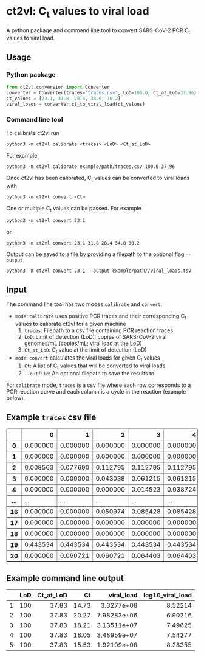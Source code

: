 # ct2vl: C<sub>t</sub> values to viral load
A python package and command line tool to convert SARS-CoV-2 PCR C<sub>t</sub> values to viral load.

## Usage

### Python package
```python
from ct2vl.conversion import Converter
converter = Converter(traces="traces.csv", LoD=100.0, Ct_at_LoD=37.96)
ct_values = [23.1, 31.8, 28.4, 34.0, 30.2]
viral_loads = converter.ct_to_viral_load(ct_values)
```

### Command line tool

To calibrate ct2vl run

    python3 -m ct2vl calibrate <traces> <LoD> <Ct_at_LoD>

For example

    python3 -m ct2vl calibrate example/path/traces.csv 100.0 37.96

Once ct2vl has been calibrated, C<sub>t</sub> values can be converted to viral loads with

    python3 -m ct2vl convert <Ct>

One or multiple C<sub>t</sub> values can be passed. For example

    python3 -m ct2vl convert 23.1
or

    python3 -m ct2vl convert 23.1 31.8 28.4 34.0 30.2

Output can be saved to a file by providing a filepath to the optional flag `--output`

    python3 -m ct2vl convert 23.1 --output example/path//viral_loads.tsv

## Input

The command line tool has two modes `calibrate` and `convert`.

* `mode`: `calibrate` uses positive PCR traces and their corresponding C<sub>t</sub> values to calibrate ct2vl for a given machine
   1. `traces`: Filepath to a csv file containing PCR reaction traces
   2. `LoD`: Limit of detection (LoD): copies of SARS-CoV-2 viral genomes/mL (copies/mL; viral load at the LoD)
   3. `Ct_at_LoD`: C<sub>t</sub> value at the limit of detection (LoD)
* `mode`: `convert` calculates the viral loads for given C<sub>t</sub> values
    1. `Ct`: A list of C<sub>t</sub> values that will be converted to viral loads
    2. `--outfile`: An optional filepath to save the results to

For `calibrate` mode, `traces` is a csv file where each row corresponds to a PCR reaction curve and each column is a cycle in the reaction (example below).

## Example `traces` csv file

<div>
<table border="1" class="dataframe">
  <thead>
    <tr style="text-align: right;">
      <th></th>
      <th>0</th>
      <th>1</th>
      <th>2</th>
      <th>3</th>
      <th>4</th>
      <th>5</th>
      <th>6</th>
      <th>7</th>
      <th>8</th>
      <th>...</th>
      <th>29</th>
      <th>30</th>
      <th>31</th>
      <th>32</th>
      <th>33</th>
      <th>34</th>
      <th>35</th>
      <th>36</th>
      <th>37</th>
      <th>38</th>
    </tr>
  </thead>
  <tbody>
    <tr>
      <th>0</th>
      <td>0.000000</td>
      <td>0.000000</td>
      <td>0.000000</td>
      <td>0.000000</td>
      <td>0.000000</td>
      <td>0.036339</td>
      <td>0.105185</td>
      <td>0.140072</td>
      <td>0.213080</td>
      <td>...</td>
      <td>75.820797</td>
      <td>103.521744</td>
      <td>128.057320</td>
      <td>146.543328</td>
      <td>158.994255</td>
      <td>166.878167</td>
      <td>171.755301</td>
      <td>174.695708</td>
      <td>176.480445</td>
      <td>178.004733</td>
    </tr>
    <tr>
      <th>1</th>
      <td>0.000000</td>
      <td>0.000000</td>
      <td>0.000000</td>
      <td>0.000000</td>
      <td>0.000000</td>
      <td>0.000000</td>
      <td>0.032859</td>
      <td>0.106156</td>
      <td>0.115075</td>
      <td>...</td>
      <td>1.498253</td>
      <td>3.242639</td>
      <td>6.929736</td>
      <td>14.413807</td>
      <td>26.735120</td>
      <td>42.908856</td>
      <td>60.642276</td>
      <td>77.436979</td>
      <td>90.894471</td>
      <td>98.702497</td>
    </tr>
    <tr>
      <th>2</th>
      <td>0.008563</td>
      <td>0.077690</td>
      <td>0.112795</td>
      <td>0.112795</td>
      <td>0.112795</td>
      <td>0.112795</td>
      <td>0.112795</td>
      <td>0.112795</td>
      <td>0.250068</td>
      <td>...</td>
      <td>239.545742</td>
      <td>240.219129</td>
      <td>240.706006</td>
      <td>241.006463</td>
      <td>241.206473</td>
      <td>241.304155</td>
      <td>241.389261</td>
      <td>241.421420</td>
      <td>241.421420</td>
      <td>241.421420</td>
    </tr>
    <tr>
      <th>3</th>
      <td>0.000000</td>
      <td>0.000000</td>
      <td>0.043038</td>
      <td>0.061215</td>
      <td>0.061215</td>
      <td>0.061215</td>
      <td>0.061215</td>
      <td>0.061215</td>
      <td>0.061215</td>
      <td>...</td>
      <td>177.787281</td>
      <td>185.406029</td>
      <td>190.989406</td>
      <td>195.223471</td>
      <td>198.308876</td>
      <td>200.551725</td>
      <td>202.243363</td>
      <td>203.463125</td>
      <td>204.342186</td>
      <td>205.015795</td>
    </tr>
    <tr>
      <th>4</th>
      <td>0.000000</td>
      <td>0.000000</td>
      <td>0.000000</td>
      <td>0.014523</td>
      <td>0.038724</td>
      <td>0.083699</td>
      <td>0.116689</td>
      <td>0.131569</td>
      <td>0.131569</td>
      <td>...</td>
      <td>173.993467</td>
      <td>183.424795</td>
      <td>190.361277</td>
      <td>195.482481</td>
      <td>199.194926</td>
      <td>201.862966</td>
      <td>203.861077</td>
      <td>205.329761</td>
      <td>206.289263</td>
      <td>206.824331</td>
    </tr>
    <tr>
      <th>...</th>
      <td>...</td>
      <td>...</td>
      <td>...</td>
      <td>...</td>
      <td>...</td>
      <td>...</td>
      <td>...</td>
      <td>...</td>
      <td>...</td>
      <td>...</td>
      <td>...</td>
      <td>...</td>
      <td>...</td>
      <td>...</td>
      <td>...</td>
      <td>...</td>
      <td>...</td>
      <td>...</td>
      <td>...</td>
      <td>...</td>
    </tr>
    <tr>
      <th>16</th>
      <td>0.000000</td>
      <td>0.000000</td>
      <td>0.050974</td>
      <td>0.085428</td>
      <td>0.085428</td>
      <td>0.085428</td>
      <td>0.085428</td>
      <td>0.085428</td>
      <td>0.085428</td>
      <td>...</td>
      <td>194.717208</td>
      <td>201.251802</td>
      <td>206.238474</td>
      <td>209.977472</td>
      <td>212.850522</td>
      <td>214.995915</td>
      <td>216.711037</td>
      <td>217.980163</td>
      <td>218.880729</td>
      <td>219.491032</td>
    </tr>
    <tr>
      <th>17</th>
      <td>0.000000</td>
      <td>0.000000</td>
      <td>0.000000</td>
      <td>0.000000</td>
      <td>0.000000</td>
      <td>0.080598</td>
      <td>0.126204</td>
      <td>0.224708</td>
      <td>0.254782</td>
      <td>...</td>
      <td>187.883601</td>
      <td>199.664452</td>
      <td>208.208690</td>
      <td>214.361070</td>
      <td>218.809716</td>
      <td>222.239450</td>
      <td>224.701419</td>
      <td>226.574815</td>
      <td>227.972374</td>
      <td>229.085984</td>
    </tr>
    <tr>
      <th>18</th>
      <td>0.000000</td>
      <td>0.000000</td>
      <td>0.000000</td>
      <td>0.000000</td>
      <td>0.000000</td>
      <td>0.000000</td>
      <td>0.092015</td>
      <td>0.215467</td>
      <td>0.297682</td>
      <td>...</td>
      <td>51.416916</td>
      <td>80.692981</td>
      <td>112.770737</td>
      <td>142.339464</td>
      <td>165.674804</td>
      <td>182.084870</td>
      <td>193.083210</td>
      <td>200.171681</td>
      <td>204.779740</td>
      <td>208.237394</td>
    </tr>
    <tr>
      <th>19</th>
      <td>0.443534</td>
      <td>0.443534</td>
      <td>0.443534</td>
      <td>0.443534</td>
      <td>0.443534</td>
      <td>0.443534</td>
      <td>0.443534</td>
      <td>0.443534</td>
      <td>0.443534</td>
      <td>...</td>
      <td>70.164310</td>
      <td>97.490787</td>
      <td>122.766640</td>
      <td>142.936795</td>
      <td>157.475829</td>
      <td>167.632976</td>
      <td>174.804737</td>
      <td>179.870366</td>
      <td>183.435423</td>
      <td>186.212804</td>
    </tr>
    <tr>
      <th>20</th>
      <td>0.000000</td>
      <td>0.060721</td>
      <td>0.060721</td>
      <td>0.064403</td>
      <td>0.064403</td>
      <td>0.064403</td>
      <td>0.064403</td>
      <td>0.064403</td>
      <td>0.064403</td>
      <td>...</td>
      <td>225.043424</td>
      <td>226.333617</td>
      <td>227.403273</td>
      <td>228.214905</td>
      <td>228.866112</td>
      <td>229.370140</td>
      <td>229.680560</td>
      <td>229.890248</td>
      <td>229.967121</td>
      <td>229.967121</td>
    </tr>
  </tbody>
</table>
</div>


## Example command line output

|      |  LoD | Ct_at_LoD |    Ct |  viral_load | log10_viral_load |
| ---: | ---: | --------: | ----: | ----------: | ---------------: |
|    1 |  100 |     37.83 | 14.73 |  3.3277e+08 |          8.52214 |
|    2 |  100 |     37.83 | 20.27 | 7.98283e+06 |          6.90216 |
|    3 |  100 |     37.83 | 18.21 | 3.13511e+07 |          7.49625 |
|    4 |  100 |     37.83 | 18.05 | 3.48959e+07 |          7.54277 |
|    5 |  100 |     37.83 | 15.53 | 1.92109e+08 |          8.28355 |

